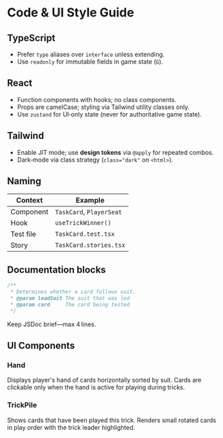 # Code & UI Style Guide

## TypeScript
* Prefer `type` aliases over `interface` unless extending.
* Use `readonly` for immutable fields in game state (`G`).

## React
* Function components with hooks; no class components.
* Props are camelCase; styling via Tailwind utility classes only.
* Use `zustand` for UI‑only state (never for authoritative game state).

## Tailwind
* Enable JIT mode; use **design tokens** via `@apply` for repeated combos.
* Dark‑mode via class strategy (`class="dark"` on `<html>`).

## Naming
| Context | Example |
|---------|---------|
| Component | `TaskCard`, `PlayerSeat` |
| Hook | `useTrickWinner()` |
| Test file | `TaskCard.test.tsx` |
| Story | `TaskCard.stories.tsx` |

## Documentation blocks
```ts
/**
 * Determines whether a card follows suit.
 * @param leadSuit The suit that was led
 * @param card     The card being tested
 */
````

Keep JSDoc brief—max 4 lines.


## UI Components

### Hand
Displays player's hand of cards horizontally sorted by suit. Cards are clickable only when the hand is active for playing during tricks.

### TrickPile  
Shows cards that have been played this trick. Renders small rotated cards in play order with the trick leader highlighted.
